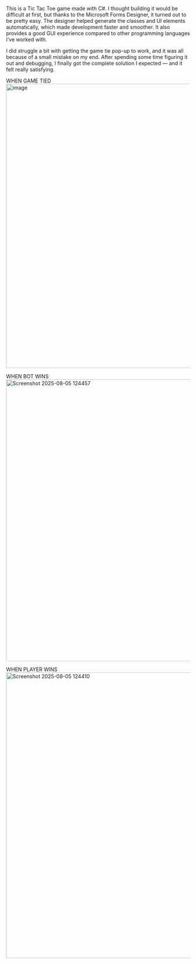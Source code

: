 This is a Tic Tac Toe game made with C#. I thought building it would be difficult at first, but thanks to the Microsoft Forms Designer, it turned out to be pretty easy. The designer helped generate the classes and UI elements automatically, which made development faster and smoother. It also provides a good GUI experience compared to other programming languages I’ve worked with.

I did struggle a bit with getting the game tie pop-up to work, and it was all because of a small mistake on my end. After spending some time figuring it out and debugging, I finally got the complete solution I expected — and it felt really satisfying.

WHEN GAME TIED
<img width="1918" height="778" alt="image" src="https://github.com/user-attachments/assets/e152f838-27a6-493d-aaa5-c85533d3aebd" />

WHEN BOT WINS
<img width="1919" height="771" alt="Screenshot 2025-08-05 124457" src="https://github.com/user-attachments/assets/67b28b58-e971-4454-80d8-9dddd94d4f46" />

WHEN PLAYER WINS
<img width="1905" height="782" alt="Screenshot 2025-08-05 124410" src="https://github.com/user-attachments/assets/dd0ad79d-4209-4ef1-80f2-5d2ea2b4b70d" />


